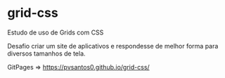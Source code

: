 # grid-css

Estudo de uso de Grids com CSS

Desafio criar um site de aplicativos e respondesse de melhor forma para diversos tamanhos de tela.

GitPages => https://pvsantos0.github.io/grid-css/
